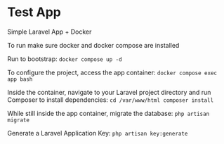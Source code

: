 # Test App

Simple Laravel App + Docker

To run make sure docker and docker compose are installed

Run to bootstrap:
`docker compose up -d`

To configure the project, access the app container:
`docker compose exec app bash`

Inside the container, navigate to your Laravel project directory and run Composer to install dependencies:
`cd /var/www/html
composer install`

While still inside the app container, migrate the database:
`php artisan migrate`

Generate a Laravel Application Key:
`php artisan key:generate`

